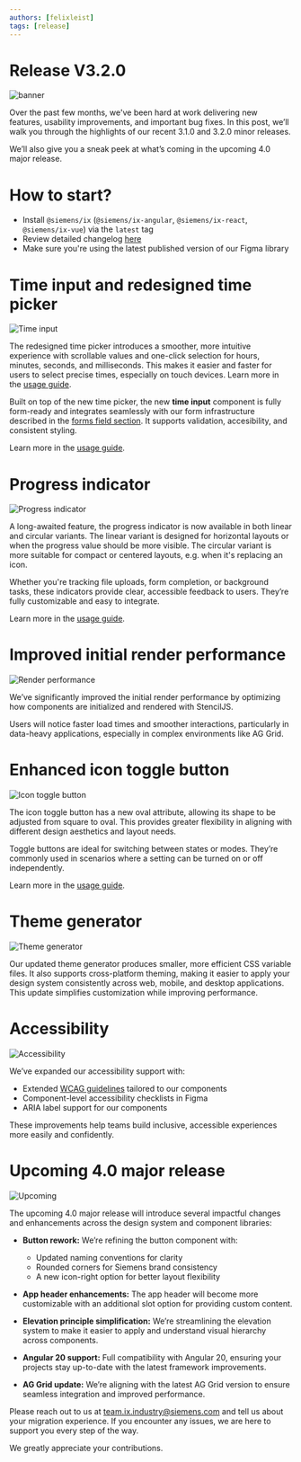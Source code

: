 ```yaml
---
authors: [felixleist]
tags: [release]
---
```


# Release V3.2.0

![banner](./2507_blog_3-2.png)

Over the past few months, we've been hard at work delivering new features, usability improvements, and important bug fixes. In this post, we’ll walk you through the highlights of our recent 3.1.0 and 3.2.0 minor releases.

We’ll also give you a sneak peek at what’s coming in the upcoming 4.0 major release.

<!-- truncate -->

# How to start?

- Install `@siemens/ix` (`@siemens/ix-angular`, `@siemens/ix-react`, `@siemens/ix-vue`) via the `latest` tag
- Review detailed changelog [here](/docs/home/migration/3_0_0/)
- Make sure you're using the latest published version of our Figma library

# Time input and redesigned time picker

![Time input](./2507_blog_timepicker.png)

The redesigned time picker introduces a smoother, more intuitive experience with scrollable values and one-click selection for hours, minutes, seconds, and milliseconds. This makes it easier and faster for users to select precise times, especially on touch devices. Learn more in the [usage guide](/docs/components/time-picker/guide).

Built on top of the new time picker, the new **time input** component is fully form-ready and integrates seamlessly with our form infrastructure described in the [forms field section](/docs/components/forms-field/guide). It supports validation, accesibility, and consistent styling. 

Learn more in the [usage guide](/docs/components/input-time/guide).

# Progress indicator

![Progress indicator](./2507_blog_progress.png)

A long-awaited feature, the progress indicator is now available in both linear and circular variants. The linear variant is designed for horizontal layouts or when the progress value should be more visible. The circular variant is more suitable for compact or centered layouts, e.g. when it's replacing an icon.

Whether you're tracking file uploads, form completion, or background tasks, these indicators provide clear, accessible feedback to users. They’re fully customizable and easy to integrate. 

Learn more in the [usage guide](/docs/components/progress-indicator/code).

# Improved initial render performance

![Render performance](./2507_blog_render.png)

We’ve significantly improved the initial render performance by optimizing how components are initialized and rendered with StencilJS. 

Users will notice faster load times and smoother interactions, particularly in data-heavy applications, especially in complex environments like AG Grid.

# Enhanced icon toggle button

![Icon toggle button](./2507_blog_icontogglebutton.png)

The icon toggle button has a new oval attribute, allowing its shape to be adjusted from square to oval. This provides greater flexibility in aligning with different design aesthetics and layout needs.

Toggle buttons are ideal for switching between states or modes. They’re commonly used in scenarios where a setting can be turned on or off independently.

Learn more in the [usage guide](/docs/components/toggle-button/guide).

# Theme generator

![Theme generator](./2507_blog_themegenerator.png)

Our updated theme generator produces smaller, more efficient CSS variable files. It also supports cross-platform theming, making it easier to apply your design system consistently across web, mobile, and desktop applications. This update simplifies customization while improving performance.

# Accessibility

![Accessibility](./2507_blog_accessibility.png)

We’ve expanded our accessibility support with:

- Extended [WCAG guidelines](/docs/guidelines/accessibility/overview) tailored to our components
- Component-level accessibility checklists in Figma
- ARIA label support for our components

These improvements help teams build inclusive, accessible experiences more easily and confidently.

# Upcoming 4.0 major release

![Upcoming](./2507_blog_upcoming.png)

The upcoming 4.0 major release will introduce several impactful changes and enhancements across the design system and component libraries:

- **Button rework:** We’re refining the button component with:
    - Updated naming conventions for clarity
    - Rounded corners for Siemens brand consistency
    - A new icon-right option for better layout flexibility

- **App header enhancements:** The app header will become more customizable with an additional slot option for providing custom content.

- **Elevation principle simplification:** We’re streamlining the elevation system to make it easier to apply and understand visual hierarchy across components.

- **Angular 20 support:** Full compatibility with Angular 20, ensuring your projects stay up-to-date with the latest framework improvements.

- **AG Grid update:** We’re aligning with the latest AG Grid version to ensure seamless integration and improved performance.


Please reach out to us at [team.ix.industry@siemens.com](mailto:team.ix.industry@siemens.com) and tell us about your migration experience.
If you encounter any issues, we are here to support you every step of the way.

We greatly appreciate your contributions.

